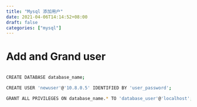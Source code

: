 ```yaml
---
title: "Mysql 添加用户"
date: 2021-04-06T14:14:52+08:00
draft: false
categories: ["mysql"]
---
```


# Add and Grand user


```bash

CREATE DATABASE database_name;

CREATE USER 'newuser'@'10.8.0.5' IDENTIFIED BY 'user_password';

GRANT ALL PRIVILEGES ON database_name.* TO 'database_user'@'localhost';

```